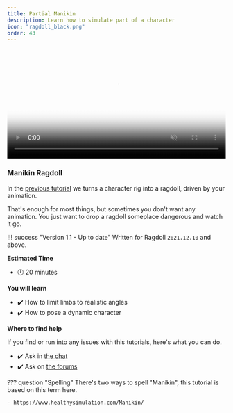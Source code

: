 ```yaml
---
title: Partial Manikin
description: Learn how to simulate part of a character
icon: "ragdoll_black.png"
order: 43
---
```


<video autoplay class="poster" muted="muted" loop="loop" width=100% poster="https://user-images.githubusercontent.com/2152766/130401314-a78576ca-cc51-4976-8b37-d5482d74fc38.jpg">
    <source src="https://user-images.githubusercontent.com/2152766/129716006-ca769612-8a14-4fff-9305-683fe00f26f4.mp4" type="video/mp4">
</video>

### Manikin Ragdoll

In the [previous tutorial](/tutorials/manikin) we turns a character rig into a ragdoll, driven by your animation.

That's enough for most things, but sometimes you don't want any animation. You just want to drop a ragdoll someplace dangerous and watch it go.

!!! success "Version 1.1 - Up to date"
    Written for Ragdoll `2021.12.10` and above.

**Estimated Time**

- 🕐 20 minutes

**You will learn**

- ✔️ How to limit limbs to realistic angles
- ✔️ How to pose a dynamic character

**Where to find help**

If you find or run into any issues with this tutorials, here's what you can do.

- ✔️ Ask in [the chat](https://ragdolldynamics.com/chat)
- ✔️ Ask on [the forums](https://forums.ragdolldynamics.com/)

??? question "Spelling"
    There's two ways to spell "Manikin", this tutorial is based on this term here.

    - https://www.healthysimulation.com/Manikin/